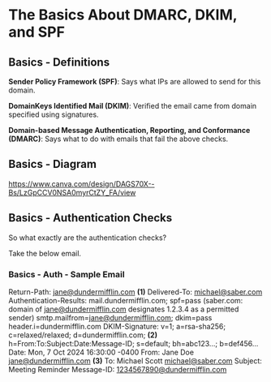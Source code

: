 # The Basics About DMARC, DKIM, and SPF

## Basics - Definitions

**Sender Policy Framework (SPF)**: Says what IPs are allowed to send for this domain.

**DomainKeys Identified Mail (DKIM)**: Verified the email came from domain specified using signatures.

**Domain-based Message Authentication, Reporting, and Conformance (DMARC)**: Says what to do with emails that fail the above checks.

## Basics - Diagram
https://www.canva.com/design/DAGS70X--Bs/LzGpCCV0NSA0myrCtZY_FA/view 

## Basics - Authentication Checks
So what exactly are the authentication checks? 

Take the below email. 

### Basics - Auth - Sample Email
Return-Path: <jane@dundermifflin.com> **(1)**
Delivered-To: <michael@saber.com>
Authentication-Results: mail.dundermifflin.com;
    spf=pass (saber.com: domain of jane@dundermifflin.com designates 1.2.3.4 as a permitted sender) smtp.mailfrom=jane@dundermifflin.com;
    dkim=pass header.i=dundermifflin.com
DKIM-Signature: v=1; a=rsa-sha256; c=relaxed/relaxed; d=dundermifflin.com; **(2)** h=From:To:Subject:Date:Message-ID; s=default; bh=abc123...; b=def456...
Date: Mon, 7 Oct 2024 16:30:00 -0400
From: Jane Doe <jane@dundermifflin.com> **(3)**
To: Michael Scott <michael@saber.com>
Subject: Meeting Reminder
Message-ID: <1234567890@dundermifflin.com>
